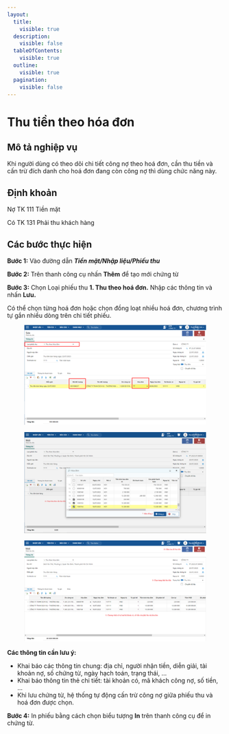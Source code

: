 ```yaml
---
layout:
  title:
    visible: true
  description:
    visible: false
  tableOfContents:
    visible: true
  outline:
    visible: true
  pagination:
    visible: false
---
```


# Thu tiền theo hóa đơn

## Mô tả nghiệp vụ

Khi người dùng có theo dõi chi tiết công nợ theo hoá đơn, cần thu tiền và cấn trừ đích danh cho hoá đơn đang còn công nợ thì dùng chức năng này.

## Định khoản

Nợ TK 111 Tiền mặt

Có TK 131 Phải thu khách hàng

## Các bước thực hiện

**Bước 1:** Vào đường dẫn _**Tiền mặt/Nhập liệu/Phiếu thu**_

**Bước 2:** Trên thanh công cụ nhấn **Thêm** để tạo mới chứng từ

**Bước 3:** Chọn Loại phiếu thu **1. Thu theo hoá đơn.** Nhập các thông tin và nhấn **Lưu.**

Có thể chọn từng hoá đơn hoặc chọn đồng loạt nhiều hoá đơn, chương trình tự gắn nhiều dòng trên chi tiết phiếu.

<figure><img src="../../.gitbook/assets/image (94).png" alt=""><figcaption></figcaption></figure>

<figure><img src="../../.gitbook/assets/Thu tiền mặt theo hóa đơn 1.png" alt=""><figcaption></figcaption></figure>

<figure><img src="../../.gitbook/assets/Thu tiền mặt theo hóa đơn 2.png" alt=""><figcaption></figcaption></figure>

**Các thông tin cần lưu ý:**

* Khai báo các thông tin chung: địa chỉ, người nhận tiền, diễn giải, tài khoản nợ, số chứng từ, ngày hạch toán, trạng thái, …
* Khai báo thông tin thẻ chi tiết: tài khoản có, mã khách công nợ, số tiền, …
* Khi lưu chứng từ, hệ thống tự động cấn trừ công nợ giữa phiếu thu và hoá đơn được chọn.

**Bước 4:** In phiếu bằng cách chọn biểu tượng **In** trên thanh công cụ để in chứng từ.

